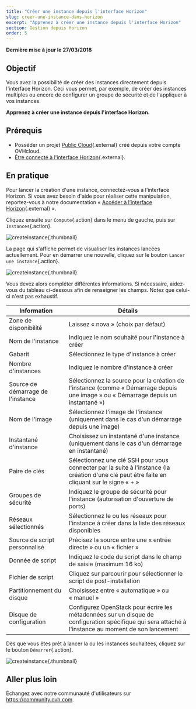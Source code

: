 ```yaml
---
title: "Créer une instance depuis l'interface Horizon"
slug: creer-une-instance-dans-horizon
excerpt: "Apprenez à créer une instance depuis l'interface Horizon"
section: Gestion depuis Horizon
order: 5
---
```


**Dernière mise à jour le 27/03/2018**

## Objectif

Vous avez la possibilité de créer des instances directement depuis l'interface Horizon. Ceci vous permet, par exemple, de créer des instances multiples ou encore de configurer un groupe de sécurité et de l'appliquer à vos instances.

**Apprenez à créer une instance depuis l'interface Horizon.**

## Prérequis

- Posséder un projet [Public Cloud](https://www.ovh.com/ca/fr/public-cloud/instances/){.external} créé depuis votre compte OVHcloud.
- [Être connecté à l'interface Horizon](https://docs.ovh.com/fr/public-cloud/creer-un-acces-a-horizon/){.external}. 

## En pratique

Pour lancer la création d'une instance, connectez-vous à l'interface Horizon. Si vous avez besoin d'aide pour réaliser cette manipulation, reportez-vous à notre documentation « [Accéder à l’interface Horizon](https://docs.ovh.com/fr/public-cloud/creer-un-acces-a-horizon/){.external} ».

Cliquez ensuite sur `Compute`{.action} dans le menu de gauche, puis sur `Instances`{.action}.

![createinstance](images/create-instance-step1.png){.thumbnail}

La page qui s'affiche permet de visualiser les instances lancées actuellement. Pour en démarrer une nouvelle, cliquez sur le bouton `Lancer une instance`{.action}.

![createinstance](images/create-instance-step2.png){.thumbnail}

Vous devez alors compléter différentes informations. Si nécessaire, aidez-vous du tableau ci-dessous afin de renseigner les champs. Notez que celui-ci n'est pas exhaustif. 

|Information|Détails|
|---|---|
|Zone de disponibilité|Laissez « nova » (choix par défaut)|
|Nom de l'instance|Indiquez le nom souhaité pour l'instance à créer|
|Gabarit|Sélectionnez le type d'instance à créer|
|Nombre d'instances|Indiquez le nombre d'instance à créer|
|Source de démarrage de l'instance|Sélectionnez la source pour la création de l'instance (comme « Démarrage depuis une image » ou « Démarrage depuis un instantané »)|
|Nom de l'image|Sélectionnez l'image de l'instance (uniquement dans le cas d'un démarrage depuis une image)|
|Instantané d'instance|Choisissez un instantané d'une instance (uniquement dans le cas d'un démarrage en instantané)|
|Paire de clés|Sélectionnez une clé SSH pour vous connecter par la suite à l'instance (la création d'une clé peut être faite en cliquant sur le signe « + »|
|Groupes de sécurité|Indiquez le groupe de sécurité pour l'instance (autorisation d'ouverture de ports)|
|Réseaux sélectionnés|Sélectionnez le ou les réseaux pour l'instance à créer dans la liste des réseaux disponibles|
|Source de script personnalisé|Précisez la source entre une « entrée directe » ou un « fichier »|
|Donnée de script|Indiquez le code du script dans le champ de saisie (maximum 16 ko)|
|Fichier de script|Cliquez sur parcourir pour sélectionner le script de post-installation|
|Partitionnement du disque|Choisissez entre « automatique » ou « manuel »|
|Disque de configuration|Configurez OpenStack pour écrire les métadonnées sur un disque de configuration spécifique qui sera attaché à l'instance au moment de son lancement|

Dès que vous êtes prêt à lancer la ou les instances souhaitées, cliquez sur le bouton `Démarrer`{.action}.

![createinstance](images/create-instance-step3.png){.thumbnail}

## Aller plus loin

Échangez avec notre communauté d'utilisateurs sur <https://community.ovh.com>.
